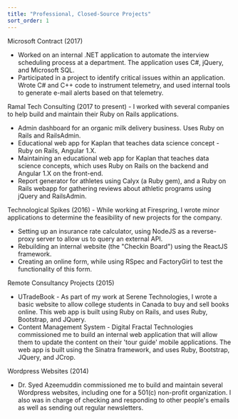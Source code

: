 ```yaml
---
title: "Professional, Closed-Source Projects"
sort_order: 1
---
```

<p>Microsoft Contract (2017)
<ul>
  <li>Worked on an internal .NET application to automate the interview scheduling process at a department. The application uses C#, jQuery, and Microsoft SQL.</li>
  <li>Participated in a project to identify critical issues within an application. Wrote C# and C++ code to instrument telemetry, and used internal tools to generate e-mail alerts based on that telemetry.</li>
</ul>
</p>
<p>Ramal Tech Consulting (2017 to present) - I worked with several companies to help build and maintain their Ruby on Rails applications.
<ul>
  <li>Admin dashboard for an organic milk delivery business. Uses Ruby on Rails and RailsAdmin.</li>
  <li>Educational web app for Kaplan that teaches data science concept - Ruby on Rails, Angular 1.X.</li>
  <li>Maintaining an educational web app for Kaplan that teaches data science concepts, which uses Ruby on Rails on the backend and Angular 1.X on the front-end.</li>
  <li>Report generator for athletes using Calyx (a Ruby gem), and a Ruby on Rails webapp for gathering reviews about athletic programs using jQuery and RailsAdmin.</li>
</ul>
</p><p>Technological Spikes (2016) - While working at Firespring, I wrote minor applications to determine the feasibility of new projects for the company.
  <ul>
    <li>Setting up an insurance rate calculator, using NodeJS as a reverse-proxy server to allow us to query an external API.</li>
    <li>Rebuilding an internal website (the "Checkin Board") using the ReactJS framework.</li>
    <li>Creating an online form, while using RSpec and FactoryGirl to test the functionality of this form.</li>
  </ul>
</p>
<p>Remote Consultancy Projects (2015)
<ul>
<li>UTradeBook - As part of my work at Serene Technologies, I wrote a basic website to allow college students in Canada to buy and sell books online. This web app is built using Ruby on Rails, and uses Ruby, Bootstrap, and JQuery.</li>
<li>Content Management System - Digital Fractal Technologies commissioned me to build an internal web application that will allow them to update the content on their 'tour guide' mobile applications. The web app is built using the Sinatra framework, and uses Ruby, Bootstrap, JQuery, and JCrop.</li>
</ul>
</p>
<p>Wordpress Websites (2014)
  <ul>
  <li>Dr. Syed Azeemuddin commissioned me to build and maintain several Wordpress websites, including one for a 501(c) non-profit organization. I also was in charge of checking and responding to other people's emails as well as sending out regular newsletters.</li>
</ul>
</p>